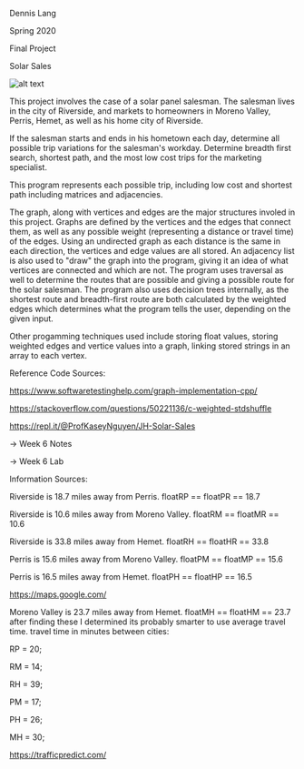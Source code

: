 Dennis Lang

Spring 2020

Final Project

Solar Sales

![alt text](https://i.imgur.com/FdhLiII.png)

This project involves the case of a solar panel salesman. The salesman lives in the city of Riverside, and
markets to homeowners in Moreno Valley, Perris, Hemet, as well as his home city of Riverside.

If the salesman starts and ends in his hometown each day, determine all possible trip variations for the salesman's
workday. Determine breadth first search, shortest path, and the most low cost trips for the marketing specialist.

This program represents each possible trip, including low cost and shortest path including matrices and adjacencies.

The graph, along with vertices and edges are the major structures involed in this project. Graphs are defined by the vertices and the edges that connect them, as well as any possible weight (representing a distance or travel time) of the edges. Using an undirected graph as each distance is the same in each direction, the vertices and edge values are all stored. An adjacency list is also used to "draw" the graph into the program, giving it an idea of what vertices are connected and which are not. The program uses traversal as well to determine the routes that are possible and giving a possible route for the solar salesman. The program also uses decision trees internally, as the shortest route and breadth-first route are both calculated by the weighted edges which determines what the program tells the user, depending on the given input.

Other progamming techniques used include storing float values, storing weighted edges and vertice values into a graph, linking stored strings in an array to each vertex.

Reference Code Sources:

https://www.softwaretestinghelp.com/graph-implementation-cpp/


https://stackoverflow.com/questions/50221136/c-weighted-stdshuffle


https://repl.it/@ProfKaseyNguyen/JH-Solar-Sales


-> Week 6 Notes


-> Week 6 Lab



Information Sources:

Riverside is 18.7 miles away from Perris. floatRP == floatPR == 18.7

Riverside is 10.6 miles away from Moreno Valley. floatRM == floatMR == 10.6

Riverside is 33.8 miles away from Hemet. floatRH == floatHR == 33.8

Perris is 15.6 miles away from Moreno Valley. floatPM == floatMP == 15.6

Perris is 16.5 miles away from Hemet. floatPH == floatHP == 16.5

https://maps.google.com/

Moreno Valley is 23.7 miles away from Hemet. floatMH == floatHM == 23.7
after finding these I determined its probably smarter to use average travel time.
travel time in minutes between cities:

RP = 20;

RM = 14;

RH = 39;

PM = 17;

PH = 26;

MH = 30;

https://trafficpredict.com/
